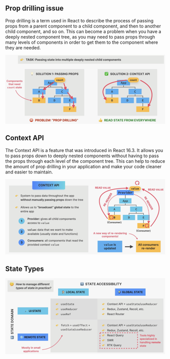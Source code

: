 ## Prop drilling issue

Prop drilling is a term used in React to describe the process of passing props from a parent component to a child component, and then to another child component, and so on. This can become a problem when you have a deeply nested component tree, as you may need to pass props through many levels of components in order to get them to the component where they are needed.

![](./images/prop_drilling.png)

## Context API

The Context API is a feature that was introduced in React 16.3. It allows you to pass props down to deeply nested components without having to pass the props through each level of the component tree. This can help to reduce the amount of prop drilling in your application and make your code cleaner and easier to maintain.

![](./images/context-api.png)

## State Types

![](./images/state-types.png)
